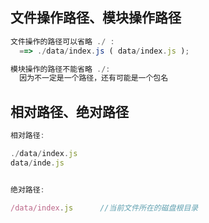 ## 文件操作路径、模块操作路径

```javascript
文件操作的路径可以省略 ./ :  
  ==> ./data/index.js ( data/index.js );

模块操作的路径不能省略 ./: 
  因为不一定是一个路径，还有可能是一个包名
```





## 相对路径、绝对路径

```javascript
相对路径:

./data/index.js
data/inde.js


绝对路径:

/data/index.js		//当前文件所在的磁盘根目录
```

